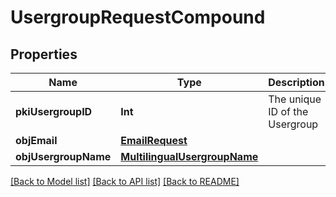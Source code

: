 # UsergroupRequestCompound

## Properties
Name | Type | Description | Notes
------------ | ------------- | ------------- | -------------
**pkiUsergroupID** | **Int** | The unique ID of the Usergroup | [optional] 
**objEmail** | [**EmailRequest**](EmailRequest.md) |  | [optional] 
**objUsergroupName** | [**MultilingualUsergroupName**](MultilingualUsergroupName.md) |  | 

[[Back to Model list]](../README.md#documentation-for-models) [[Back to API list]](../README.md#documentation-for-api-endpoints) [[Back to README]](../README.md)


